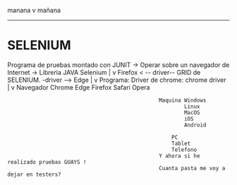 manana
  v
mañana


---


# SELENIUM


Programa de pruebas montado con JUNIT
    -> Operar sobre un navegador de Internet -> Libreria JAVA Selenium
                                                        |
                                                        v
                             Firefox < -- driver-- GRID de SELENIUM.  -driver --> Edge
                                                        |
                                                        v
                                                    Programa: Driver de chrome: chrome driver
                                                        |
                                                        v
                                                    Navegador Chrome
                                                              Edge
                                                              Firefox
                                                              Safari
                                                              Opera
                                                              
                                                    Maquina Windows
                                                            Linux
                                                            MacOS
                                                            iOS
                                                            Android
                                                            
                                                        PC
                                                        Tablet
                                                        Telefono
                                                    Y ahora si he realizado pruebas GUAYS !
                                                    Cuanta pasta me voy a dejar en testers? 